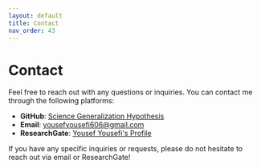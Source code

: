 ```yaml
---
layout: default
title: Contact
nav_order: 43
---
```


# Contact

Feel free to reach out with any questions or inquiries. You can contact me through the following platforms:

- **GitHub**: [Science Generalization Hypothesis](https://sgh-paradigm.github.io/science-generalization-hypothesis/)
- **Email**: [yousefyousefi606@gmail.com](mailto:yousefyousefi606@gmail.com)
- **ResearchGate**: [Yousef Yousefi's Profile](https://www.researchgate.net/profile/Yousef-Yousefi-7)

If you have any specific inquiries or requests, please do not hesitate to reach out via email or ResearchGate!
